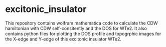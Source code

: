 # excitonic_insulator
This repository contains wolfram mathematica code to calculate the CDW hamiltonian with CDW self-consitently and the DOS for WTe2. 
It also contains python files for plotting the DOS profile and topogrphic images for the X-edge and Y-edge of this excitonic insulator WTe2.
